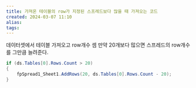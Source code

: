 ```yaml
---
title: 가져온 테이블의 row가 지정된 스프레드보다 많을 때 가져오는 코드
created: 2024-03-07 11:10
alias:
tags:
---
```

데이터셋에서 테이블 가져오고 row개수 셈
만약 20개보다 많으면 스프레드의 row개수를 그만큼 늘려준다.
```cs
if (ds.Tables[0].Rows.Count > 20)
{
    fpSpread1_Sheet1.AddRows(20, ds.Tables[0].Rows.Count - 20);
}
```
